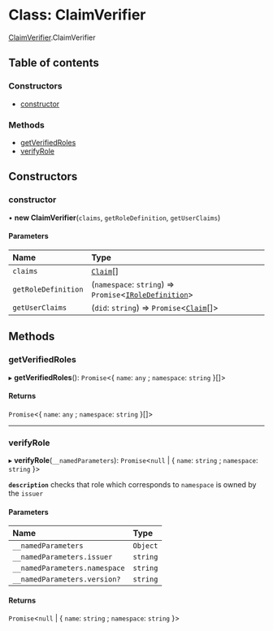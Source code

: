 # Class: ClaimVerifier

[ClaimVerifier](../modules/ClaimVerifier.md).ClaimVerifier

## Table of contents

### Constructors

- [constructor](ClaimVerifier.ClaimVerifier-1.md#constructor)

### Methods

- [getVerifiedRoles](ClaimVerifier.ClaimVerifier-1.md#getverifiedroles)
- [verifyRole](ClaimVerifier.ClaimVerifier-1.md#verifyrole)

## Constructors

### constructor

• **new ClaimVerifier**(`claims`, `getRoleDefinition`, `getUserClaims`)

#### Parameters

| Name | Type |
| :------ | :------ |
| `claims` | [`Claim`](../interfaces/LoginStrategy_types.Claim.md)[] |
| `getRoleDefinition` | (`namespace`: `string`) => `Promise`<[`IRoleDefinition`](../interfaces/LoginStrategy_types.IRoleDefinition.md)\> |
| `getUserClaims` | (`did`: `string`) => `Promise`<[`Claim`](../interfaces/LoginStrategy_types.Claim.md)[]\> |

## Methods

### getVerifiedRoles

▸ **getVerifiedRoles**(): `Promise`<{ `name`: `any` ; `namespace`: `string`  }[]\>

#### Returns

`Promise`<{ `name`: `any` ; `namespace`: `string`  }[]\>

___

### verifyRole

▸ **verifyRole**(`__namedParameters`): `Promise`<``null`` \| { `name`: `string` ; `namespace`: `string`  }\>

**`description`** checks that role which corresponds to `namespace` is owned by the `issuer`

#### Parameters

| Name | Type |
| :------ | :------ |
| `__namedParameters` | `Object` |
| `__namedParameters.issuer` | `string` |
| `__namedParameters.namespace` | `string` |
| `__namedParameters.version?` | `string` |

#### Returns

`Promise`<``null`` \| { `name`: `string` ; `namespace`: `string`  }\>
